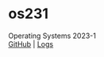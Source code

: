 # os231
Operating Systems 2023-1<br>
[GitHub](https://github.com/Trunsta/os231/) | [Logs](TXT/mylog.txt)
